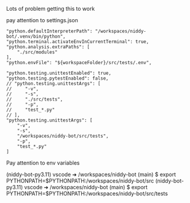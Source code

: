 Lots of problem getting this to work

pay attention to settings.json



    "python.defaultInterpreterPath": "/workspaces/niddy-bot/.venv/bin/python",
    "python.terminal.activateEnvInCurrentTerminal": true,
    "python.analysis.extraPaths": [
        "./src/modules"
    ],
    "python.envFile": "${workspaceFolder}/src/tests/.env",

    "python.testing.unittestEnabled": true,
    "python.testing.pytestEnabled": false,
    // "python.testing.unittestArgs": [
    //     "-v",
    //     "-s",
    //     "./src/tests",
    //     "-p",
    //     "test_*.py"
    // ],
    "python.testing.unittestArgs": [
        "-v",
        "-s",
        "/workspaces/niddy-bot/src/tests",
        "-p",
        "test_*.py"
    ]


Pay attention to env variables

(niddy-bot-py3.11) vscode ➜ /workspaces/niddy-bot (main) $ export PYTHONPATH=$PYTHONPATH:/workspaces/niddy-bot/src
(niddy-bot-py3.11) vscode ➜ /workspaces/niddy-bot (main) $ export PYTHONPATH=$PYTHONPATH:/workspaces/niddy-bot/src/tests